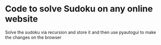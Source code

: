 # Code to solve Sudoku on any online website


Solve the sudoku via recursion and store it and then 
use pyautogui to make the changes on the browser 